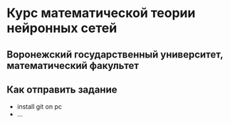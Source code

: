 # Курс математической теории нейронных сетей 
## Воронежский государственный университет, математический факультет
## Как отправить задание
- install git on pc
- ...
